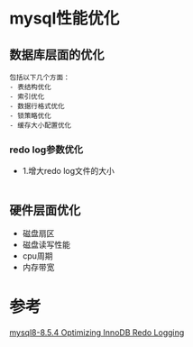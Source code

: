 # mysql性能优化
## 数据库层面的优化
```text
包括以下几个方面：
- 表结构优化
- 索引优化
- 数据行格式优化
- 锁策略优化
- 缓存大小配置优化
```
### redo log参数优化
- 1.增大redo log文件的大小
```text

```

## 硬件层面优化
- 磁盘扇区
- 磁盘读写性能
- cpu周期
- 内存带宽

# 参考
[mysql8-8.5.4 Optimizing InnoDB Redo Logging](https://dev.mysql.com/doc/refman/8.0/en/optimizing-innodb-logging.html)
